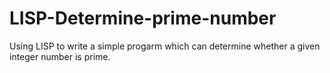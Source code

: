 # LISP-Determine-prime-number
Using LISP to write a simple progarm which can determine whether a given integer number is prime.

